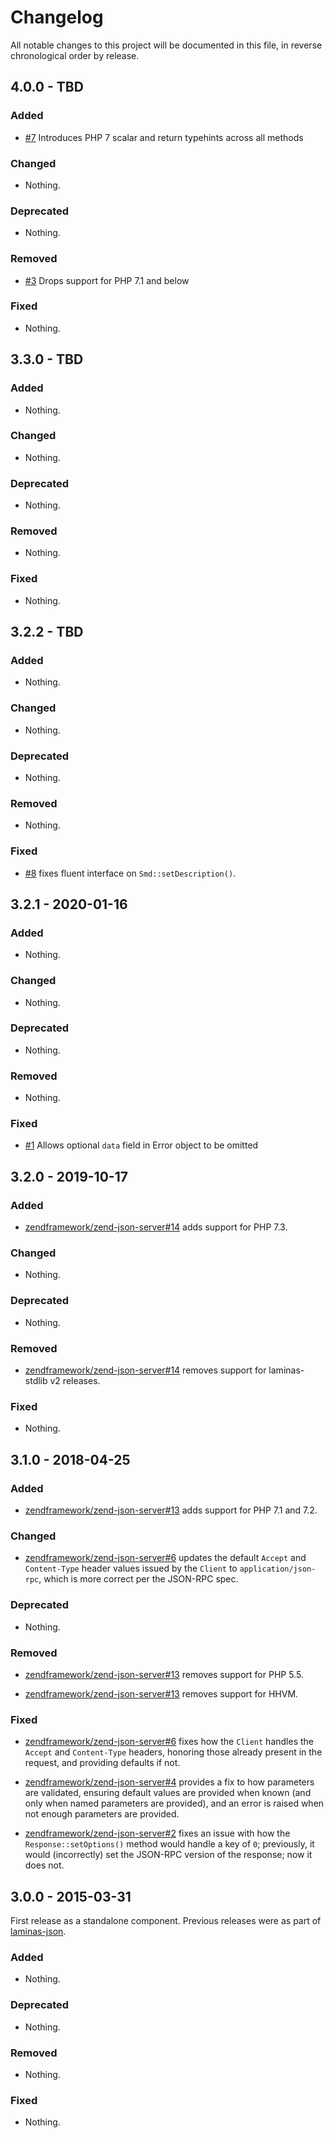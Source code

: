 # Changelog

All notable changes to this project will be documented in this file, in reverse chronological order by release.

## 4.0.0 - TBD

### Added

- [#7](https://github.com/laminas/laminas-json-server/pull/7) Introduces PHP 7 scalar and return typehints across all methods

### Changed

- Nothing.

### Deprecated

- Nothing.

### Removed

- [#3](https://github.com/laminas/laminas-json-server/pull/3) Drops support for PHP 7.1 and below

### Fixed

- Nothing.

## 3.3.0 - TBD

### Added

- Nothing.

### Changed

- Nothing.

### Deprecated

- Nothing.

### Removed

- Nothing.

### Fixed

- Nothing.

## 3.2.2 - TBD

### Added

- Nothing.

### Changed

- Nothing.

### Deprecated

- Nothing.

### Removed

- Nothing.

### Fixed

- [#8](https://github.com/laminas/laminas-json-server/pull/8) fixes fluent interface on `Smd::setDescription()`. 

## 3.2.1 - 2020-01-16

### Added

- Nothing.

### Changed

- Nothing.

### Deprecated

- Nothing.

### Removed

- Nothing.

### Fixed

- [#1](https://github.com/laminas/laminas-json-server/pull/1) Allows optional `data` field in Error object to be omitted

## 3.2.0 - 2019-10-17

### Added

- [zendframework/zend-json-server#14](https://github.com/zendframework/zend-json-server/pull/14) adds support for PHP 7.3.

### Changed

- Nothing.

### Deprecated

- Nothing.

### Removed

- [zendframework/zend-json-server#14](https://github.com/zendframework/zend-json-server/pull/14) removes support for laminas-stdlib v2 releases.

### Fixed

- Nothing.

## 3.1.0 - 2018-04-25

### Added

- [zendframework/zend-json-server#13](https://github.com/zendframework/zend-json-server/pull/13) adds support for PHP 7.1 and 7.2.

### Changed

- [zendframework/zend-json-server#6](https://github.com/zendframework/zend-json-server/pull/6) updates the default `Accept` and `Content-Type` header values issued
  by the `Client` to `application/json-rpc`, which is more correct per the JSON-RPC spec.

### Deprecated

- Nothing.

### Removed

- [zendframework/zend-json-server#13](https://github.com/zendframework/zend-json-server/pull/13) removes support for PHP 5.5.

- [zendframework/zend-json-server#13](https://github.com/zendframework/zend-json-server/pull/13) removes support for HHVM.

### Fixed

- [zendframework/zend-json-server#6](https://github.com/zendframework/zend-json-server/pull/6) fixes how the `Client` handles the `Accept` and `Content-Type` headers,
  honoring those already present in the request, and providing defaults if not.

- [zendframework/zend-json-server#4](https://github.com/zendframework/zend-json-server/pull/4) provides a fix to how parameters are validated, ensuring default values
  are provided when known (and only when named parameters are provided), and an error
  is raised when not enough parameters are provided.

- [zendframework/zend-json-server#2](https://github.com/zendframework/zend-json-server/pull/2) fixes an issue with how the `Response::setOptions()` method would handle a
  key of `0`; previously, it would (incorrectly) set the JSON-RPC version of the response;
  now it does not.

## 3.0.0 - 2015-03-31

First release as a standalone component. Previous releases were as part of
[laminas-json](https://github.com/laminas/laminas-json).

### Added

- Nothing.

### Deprecated

- Nothing.

### Removed

- Nothing.

### Fixed

- Nothing.
